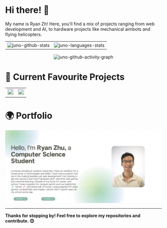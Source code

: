 # Hi there! 👋

My name is Ryan Zh! Here, you'll find a mix of projects ranging from web development and AI, to hardware projects like mechanical aimbots and flying helicopters.

<div align="center">
  <table>
    <tr>
      <td>
        <img align="center" src="https://github-readme-stats.vercel.app/api?username=Juno9170&show=prs_merged&theme=catppuccin_latte&show_icons=true" alt="juno-github-stats" />
      </td>
      <td align="center" vertical-align="middle">
          <img align="center" src="https://github-readme-stats.vercel.app/api/top-langs/?username=Juno9170&layout=donut&theme=catppuccin_latte" alt="juno-languages-stats" />
      </td>
    </tr>
  </table>
</div>
<div align="center">
      <img align="center" src="https://github-readme-activity-graph.vercel.app/graph?username=Juno9170&days=20&height=300&bg_color=eff1f5&line=137980&title_color=8839ef&color=4c4f69&area=true" alt="juno-github-activity-graph" />
</div>

# 🌟 Current Favourite Projects
<div align="center">
  <table>
    <tr>
      <td>
        <img src="https://github-readme-stats.vercel.app/api/pin/?username=Juno9170&repo=Sixth-Sense" style="width: 100%; height: 100%; object-fit: cover;">
      </td>
      <td align="center" vertical-align="middle">
        <a href="https://github.com/Whiplash-Robotics/Whiplash-Aimbot">
              <img src="https://github-readme-stats.vercel.app/api/pin/?username=Whiplash-Robotics&repo=Whiplash-Aimbot" style="width: 100%; height: 100%; object-fit: cover;"/>
          </a>
      </td>
    </tr>
  </table>
</div>

# 🌍 Portfolio

[<img width="1467" alt="image" src="./assets/portfolio.png" />](https://ryanzhu.dev)

---

**Thanks for stopping by! Feel free to explore my repositories and contribute. 😊**
